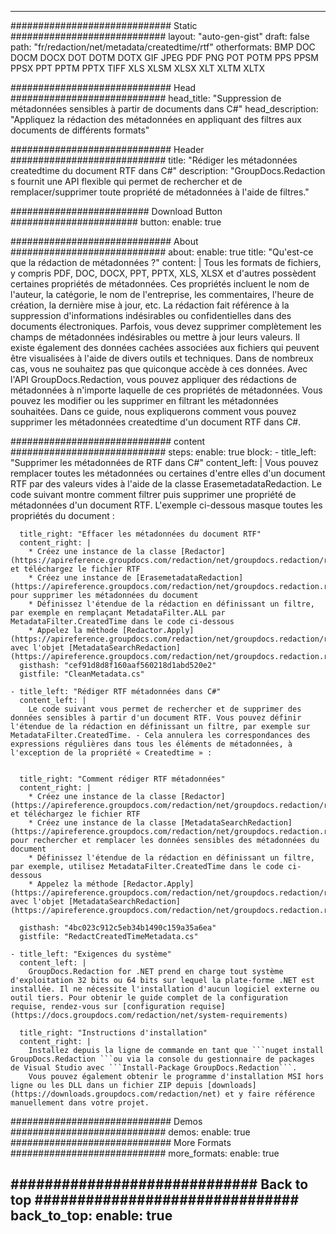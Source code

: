 
---
############################# Static ############################
layout: "auto-gen-gist" 
draft: false
path: "fr/redaction/net/metadata/createdtime/rtf"
otherformats: BMP DOC DOCM DOCX DOT DOTM DOTX GIF JPEG PDF PNG POT POTM PPS PPSM PPSX PPT PPTM PPTX TIFF XLS XLSM XLSX XLT XLTM XLTX  

############################# Head ############################
head_title: "Suppression de métadonnées sensibles à partir de documents dans C#"
head_description: "Appliquez la rédaction des métadonnées en appliquant des filtres aux documents de différents formats"

############################# Header ############################
title: "Rédiger les métadonnées createdtime du document RTF dans C#"
description: "GroupDocs.Redaction s fournit une API flexible qui permet de rechercher et de remplacer/supprimer toute propriété de métadonnées à l'aide de filtres."

######################### Download Button #######################
button:
    enable: true

############################# About ############################
about:
    enable: true
    title: "Qu'est-ce que la rédaction de métadonnées ?"
    content: |
        Tous les formats de fichiers, y compris PDF, DOC, DOCX, PPT, PPTX, XLS, XLSX et d'autres possèdent certaines propriétés de métadonnées. Ces propriétés incluent le nom de l'auteur, la catégorie, le nom de l'entreprise, les commentaires, l'heure de création, la dernière mise à jour, etc. La rédaction fait référence à la suppression d'informations indésirables ou confidentielles dans des documents électroniques. Parfois, vous devez supprimer complètement les champs de métadonnées indésirables ou mettre à jour leurs valeurs. Il existe également des données cachées associées aux fichiers qui peuvent être visualisées à l'aide de divers outils et techniques. Dans de nombreux cas, vous ne souhaitez pas que quiconque accède à ces données. Avec l'API GroupDocs.Redaction, vous pouvez appliquer des rédactions de métadonnées à n'importe laquelle de ces propriétés de métadonnées. Vous pouvez les modifier ou les supprimer en filtrant les métadonnées souhaitées. Dans ce guide, nous expliquerons comment vous pouvez supprimer les métadonnées createdtime d'un document RTF dans C#.

############################# content ############################
steps:
    enable: true
    block:
    - title_left: "Supprimer les métadonnées de RTF dans C#"
      content_left: |
        Vous pouvez remplacer toutes les métadonnées ou certaines d'entre elles d'un document RTF par des valeurs vides à l'aide de la classe ErasemetadataRedaction. Le code suivant montre comment filtrer puis supprimer une propriété de métadonnées d'un document RTF. L'exemple ci-dessous masque toutes les propriétés du document :
        

      title_right: "Effacer les métadonnées du document RTF"
      content_right: |
        * Créez une instance de la classe [Redactor](https://apireference.groupdocs.com/redaction/net/groupdocs.redaction/redactor) et téléchargez le fichier RTF
        * Créez une instance de [ErasemetadataRedaction](https://apireference.groupdocs.com/redaction/net/groupdocs.redaction.redactions/erasemetadataredaction) pour supprimer les métadonnées du document
        * Définissez l'étendue de la rédaction en définissant un filtre, par exemple en remplaçant MetadataFilter.ALL par MetadataFilter.CreatedTime dans le code ci-dessous
        * Appelez la méthode [Redactor.Apply](https://apireference.groupdocs.com/redaction/net/groupdocs.redaction/redactor/methods/apply/index) avec l'objet [MetadataSearchRedaction](https://apireference.groupdocs.com/redaction/net/groupdocs.redaction.redactions/metadatasearchredaction)        
      gisthash: "cef91d8d8f160aaf560218d1abd520e2"
      gistfile: "CleanMetadata.cs"

    - title_left: "Rédiger RTF métadonnées dans C#"
      content_left: |
        Le code suivant vous permet de rechercher et de supprimer des données sensibles à partir d'un document RTF. Vous pouvez définir l'étendue de la rédaction en définissant un filtre, par exemple sur MetadataFilter.CreatedTime. - Cela annulera les correspondances des expressions régulières dans tous les éléments de métadonnées, à l'exception de la propriété « Createdtime » :
        
        
      title_right: "Comment rédiger RTF métadonnées"
      content_right: |
        * Créez une instance de la classe [Redactor](https://apireference.groupdocs.com/redaction/net/groupdocs.redaction/redactor) et téléchargez le fichier RTF
        * Créez une instance de la classe [MetadataSearchRedaction](https://apireference.groupdocs.com/redaction/net/groupdocs.redaction.redactions/metadatasearchredaction) pour rechercher et remplacer les données sensibles des métadonnées du document
        * Définissez l'étendue de la rédaction en définissant un filtre, par exemple, utilisez MetadataFilter.CreatedTime dans le code ci-dessous 
        * Appelez la méthode [Redactor.Apply](https://apireference.groupdocs.com/redaction/net/groupdocs.redaction/redactor/methods/apply/index) avec l'objet [MetadataSearchRedaction](https://apireference.groupdocs.com/redaction/net/groupdocs.redaction.redactions/metadatasearchredaction)
        
      gisthash: "4bc023c912c5eb34b1490c159a35a6ea"
      gistfile: "RedactCreatedTimeMetadata.cs"

    - title_left: "Exigences du système"
      content_left: |
        GroupDocs.Redaction for .NET prend en charge tout système d'exploitation 32 bits ou 64 bits sur lequel la plate-forme .NET est installée. Il ne nécessite l'installation d'aucun logiciel externe ou outil tiers. Pour obtenir le guide complet de la configuration requise, rendez-vous sur [configuration requise](https://docs.groupdocs.com/redaction/net/system-requirements)
        
      title_right: "Instructions d'installation"
      content_right: |
        Installez depuis la ligne de commande en tant que ```nuget install GroupDocs.Redaction ```ou via la console du gestionnaire de packages de Visual Studio avec ```Install-Package GroupDocs.Redaction```. 
        Vous pouvez également obtenir le programme d'installation MSI hors ligne ou les DLL dans un fichier ZIP depuis [downloads](https://downloads.groupdocs.com/redaction/net) et y faire référence manuellement dans votre projet.

############################# Demos ############################
demos:
    enable: true
############################# More Formats ############################
more_formats:
    enable: true

############################# Back to top ###############################
back_to_top:
    enable: true
---